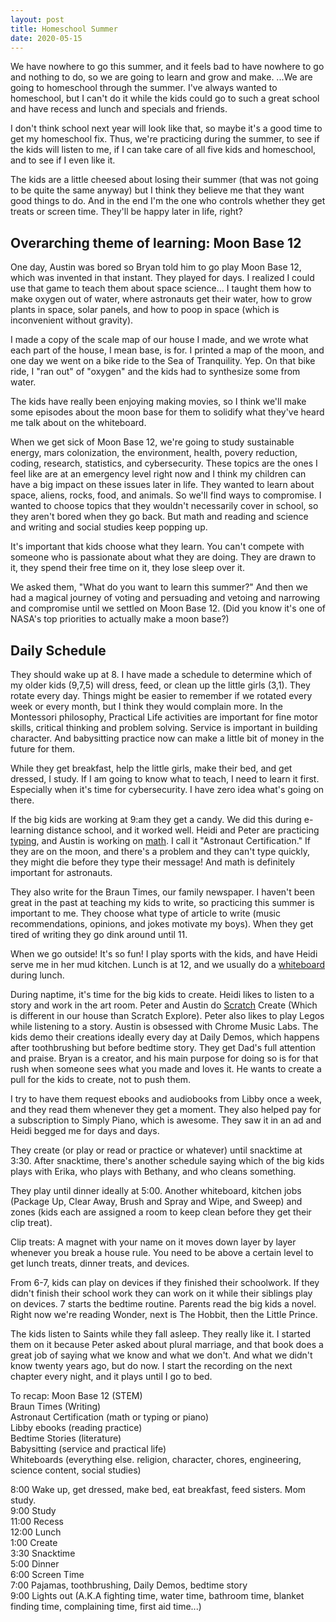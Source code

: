 ```yaml
---
layout: post
title: Homeschool Summer
date: 2020-05-15
---
```


We have nowhere to go this summer, and it feels bad to have nowhere to go and nothing to do, so we are going to learn and grow and make. ...We are going to homeschool through the summer. I've always wanted to homeschool, but I can't do it while the kids could go to such a great school and have recess and lunch and specials and friends. 

I don't think school next year will look like that, so maybe it's a good time to get my homeschool fix. Thus, we're practicing during the summer, to see if the kids will listen to me, if I can take care of all five kids and homeschool, and to see if I even like it. 

The kids are a little cheesed about losing their summer (that was not going to be quite the same anyway) but I think they believe me that they want good things to do.  And in the end I'm the one who controls whether they get treats or screen time. They'll be happy later in life, right?

## Overarching theme of learning: Moon Base 12

One day, Austin was bored so Bryan told him to go play Moon Base 12, which was invented in that instant.  They played for days. I realized I could use that game to teach them about space science... I taught them how to make oxygen out of water, where astronauts get their water, how to grow plants in space, solar panels, and how to poop in space (which is inconvenient without gravity).  

I made a copy of the scale map of our house I made, and we wrote what each part of the house, I mean base, is for. I printed a map of the moon, and one day we went on a bike ride to the Sea of Tranquility. Yep. On that bike ride, I "ran out" of "oxygen" and the kids had to synthesize some from water. 

The kids have really been enjoying making movies, so I think we'll make some episodes about the moon base for them to solidify what they've heard me talk about on the whiteboard. 

When we get sick of Moon Base 12, we're going to study sustainable energy, mars colonization, the environment, health, povery reduction, coding, research, statistics, and cybersecurity.  These topics are the ones I feel like are at an emergency level right now and I think my children can have a big impact on these issues later in life. They wanted to learn about space, aliens, rocks, food, and animals. So we'll find ways to compromise.  I wanted to choose topics that they wouldn't necessarily cover in school, so they aren't bored when they go back. But math and reading and science and writing and social studies keep popping up.

It's important that kids choose what they learn. You can't compete with someone who is passionate about what they are doing. They are drawn to it, they spend their free time on it, they lose sleep over it. 

We asked them, "What do you want to learn this summer?" And then we had a magical journey of voting and persuading and vetoing and narrowing and compromise until we settled on Moon Base 12. (Did you know it's one of NASA's top priorities to actually make a moon base?)

## Daily Schedule

They should wake up at 8. I have made a schedule to determine which of my older kids (9,7,5) will dress, feed, or clean up the little girls (3,1).  They rotate every day. Things might be easier to remember if we rotated every week or every month, but I think they would complain more. In the Montessori philosophy, Practical Life activities are important for fine motor skills, critical thinking and problem solving. Service is important in building character. And babysitting practice now can make a little bit of money in the future for them. 

While they get breakfast, help the little girls, make their bed, and get dressed, I study. If I am going to know what to teach, I need to learn it first. Especially when it's time for cybersecurity. I have zero idea what's going on there. 

If the big kids are working at 9:am they get a candy. We did this during e-learning distance school, and it worked well.  Heidi and Peter are practicing [typing](https://www.typingclub.com/), and Austin is working on [math](https://www.khanacademy.org/). I call it "Astronaut Certification."  If they are on the moon, and there's a problem and they can't type quickly, they might die before they type their message! And math is definitely important for astronauts. 

They also write for the Braun Times, our family newspaper. I haven't been great in the past at teaching my kids to write, so practicing this summer is important to me. They choose what type of article to write (music recommendations, opinions, and jokes motivate my boys). When they get tired of writing they go dink around until 11. 

When we go outside! It's so fun! I play sports with the kids, and have Heidi serve me in her mud kitchen. Lunch is at 12, and we usually do a [whiteboard](https://www.instagram.com/lunchlesson/) during lunch.

During naptime, it's time for the big kids to create. Heidi likes to listen to a story and work in the art room. Peter and Austin do [Scratch](https://scratch.mit.edu/) Create (Which is different in our house than Scratch Explore).  Peter also likes to play Legos while listening to a story. Austin is obsessed with Chrome Music Labs. The kids demo their creations ideally every day at Daily Demos, which happens after toothbrushing but before bedtime story. They get Dad's full attention and praise. Bryan is a creator, and his main purpose for doing so is for that rush when someone sees what you made and loves it. He wants to create a pull for the kids to create, not to push them. 

I try to have them request ebooks and audiobooks from Libby once a week, and they read them whenever they get a moment. They also helped pay for a subscription to Simply Piano, which is awesome. They saw it in an ad and Heidi begged me for days and days.

They create (or play or read or practice or whatever) until snacktime at 3:30. After snacktime, there's another schedule saying which of the big kids plays with Erika, who plays with Bethany, and who cleans something.  

They play until dinner ideally at 5:00. Another whiteboard, kitchen jobs (Package Up, Clear Away, Brush and Spray and Wipe, and Sweep) and zones (kids each are assigned a room to keep clean before they get their clip treat). 

Clip treats: A magnet with your name on it moves down layer by layer whenever you break a house rule. You need to be above a certain level to get lunch treats, dinner treats, and devices. 

From 6-7, kids can play on devices if they finished their schoolwork. If they didn't finish their school work they can work on it while their siblings play on devices. 7 starts the bedtime routine. Parents read the big kids a novel. Right now we're reading Wonder, next is The Hobbit, then the Little Prince. 

The kids listen to Saints while they fall asleep. They really like it. I started them on it because Peter asked about plural marriage, and that book does a great job of saying what we know and what we don't. And what we didn't know twenty years ago, but do now.  I start the recording on the next chapter every night, and it plays until I go to bed. 

To recap:
Moon Base 12 (STEM)   
Braun Times (Writing)    
Astronaut Certification (math or typing or piano)   
Libby ebooks (reading practice)   
Bedtime Stories (literature)   
Babysitting (service and practical life)   
Whiteboards (everything else. religion, character, chores, engineering, science content, social studies)   

8:00 Wake up, get dressed, make bed, eat breakfast, feed sisters. Mom study.   
9:00 Study   
11:00 Recess   
12:00 Lunch   
1:00 Create   
3:30 Snacktime   
5:00 Dinner   
6:00 Screen Time   
7:00 Pajamas, toothbrushing, Daily Demos, bedtime story   
9:00 Lights out (A.K.A fighting time, water time, bathroom time, blanket finding time, complaining time, first aid time...)   